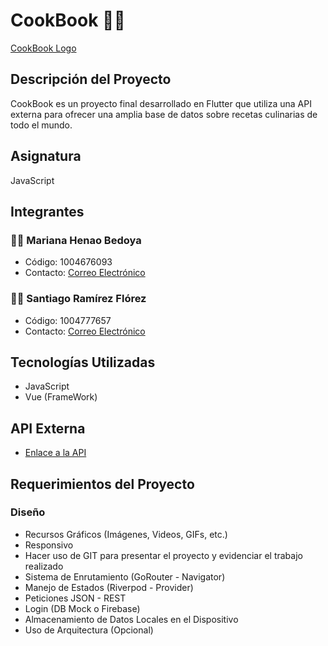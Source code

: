 # CookBook 📙🥄

[CookBook Logo](https://www.canva.com/design/DAGFVRaVa7Y/9wHkEKV2WVE9_lR3fh6VdQ/view?utm_content=DAGFVRaVa7Y&utm_campaign=designshare&utm_medium=link&utm_source=editor)

## Descripción del Proyecto
CookBook es un proyecto final desarrollado en Flutter que utiliza una API externa para ofrecer una amplia base de datos sobre recetas culinarias de todo el mundo.

## Asignatura
JavaScript

## Integrantes
### 👩🏻 Mariana Henao Bedoya
- Código: 1004676093
- Contacto: [Correo Electrónico](m.henao5@utp.edu.co)

### 🧒🏻 Santiago Ramírez Flórez
- Código: 1004777657
- Contacto: [Correo Electrónico](santiago.ramirez8@utp.edu.co)

## Tecnologías Utilizadas
- JavaScript
- Vue (FrameWork)

## API Externa
- [Enlace a la API](https://spoonacular.com/food-api)

## Requerimientos del Proyecto

### Diseño
- Recursos Gráficos (Imágenes, Videos, GIFs, etc.)
- Responsivo
- Hacer uso de GIT para presentar el proyecto y evidenciar el trabajo realizado
- Sistema de Enrutamiento (GoRouter - Navigator)
- Manejo de Estados (Riverpod - Provider)
- Peticiones JSON - REST
- Login (DB Mock o Firebase)
- Almacenamiento de Datos Locales en el Dispositivo
- Uso de Arquitectura (Opcional)
